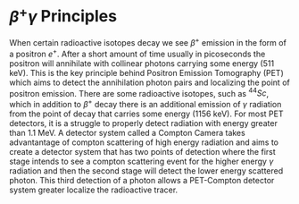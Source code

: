 # $\beta ^+ \gamma$ Principles
When certain radioactive isotopes decay we see $\beta ^+$ emission in the form of a positron $e^+$. After a short amount of time usually in picoseconds the positron will annihilate with collinear photons carrying some energy (511 keV). This is the key principle behind Positron Emission Tomography (PET) which aims to detect the annihilation photon pairs and localizing the point of positron emission. There are some radioactive isotopes, such as $^{44}Sc$, which in addition to $\beta ^+$ decay there is an additional emission of $\gamma$ radiation from the point of decay that carries some energy (1156 keV). For most PET detectors, it is a struggle to properly detect radiation with energy greater than 1.1 MeV. A detector system called a Compton Camera takes advantantage of compton scattering of high energy radiation and aims to create a detector system that has two points of detection where the first stage intends to see a compton scattering event for the higher energy $\gamma$ radiation and then the second stage will detect the lower energy scattered photon. This third detection of a photon allows a PET-Compton detector system greater localize the radioactive tracer.

